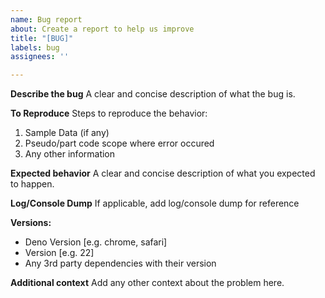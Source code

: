 ```yaml
---
name: Bug report
about: Create a report to help us improve
title: "[BUG]"
labels: bug
assignees: ''

---
```


**Describe the bug** A clear and concise description of what the bug is.

**To Reproduce** Steps to reproduce the behavior:

1. Sample Data (if any) 
2. Pseudo/part code scope where error occured
3. Any other information

**Expected behavior** A clear and concise description of what you expected to
happen.

**Log/Console Dump** If applicable, add log/console dump for reference

**Versions:**

- Deno Version [e.g. chrome, safari]
- Version [e.g. 22]
- Any 3rd party dependencies with their version

**Additional context** Add any other context about the problem here.
